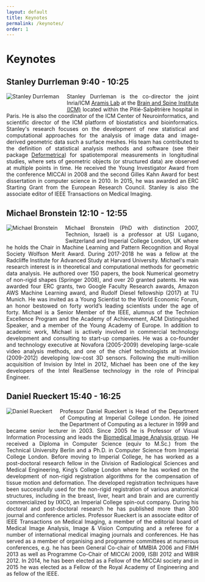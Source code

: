 ```yaml
---
layout: default
title: Keynotes
permalink: /keynotes/
order: 1
---
```

# Keynotes

## Stanley Durrleman 9:40 - 10:25
<img style="float: left; margin: 0 20px 20px 0;" src="../images/stanley_durrleman.jpg" alt="Stanley Durrleman">
<p align="justify"> Stanley Durrleman is the co-director the joint Inria/ICM <a href="http://www.aramislab.fr/" target="_blank">Aramis Lab</a> at the <a href="http://icm-institute.org/en/" target="_blank">Brain and Spine Institute (ICM)</a> located within the Pitié-Salpêtrière hospital in Paris. He is also the coordinator of the ICM Center of Neuroinformatics, and scientific director of the ICM platform of biostatistics and bioinformatics. Stanley's research focuses on the development of new statistical and computational approaches for the analysis of image data and image-derived geometric data such a surface meshes. His team has contributed to the definition of statistical analysis methods and software (see their package <a href="http://www.deformetrica.org/" target="_blank">Deformetrica</a>) for spatiotemporal measurements in longitudinal studies, where sets of geometric objects (or structured data) are observed at multiple points in time. He received the Young Investigator Award from the conference MICCAI in 2008 and the second Gilles Kahn Award for best dissertation in computer science in 2010. In 2015, he was awarded an ERC Starting Grant from the European Research Council. Stanley is also the associate editor of IEEE Transactions on Medical Imaging.</p>

## Michael Bronstein 12:10 - 12:55
<img style="float: left; margin: 0 20px 20px 0;" src="../images/michael_bronstein.jpg" alt="Michael Bronstein">
<p align="justify">Michael Bronstein (PhD with distinction 2007, Technion, Israel) is a professor at USI Lugano, Switzerland and Imperial College London, UK where he holds the Chair in Machine Learning and Pattern Recognition and Royal Society Wolfson Merit Award. During 2017-2018 he was a fellow at the Radcliffe Institute for Advanced Study at Harvard University. Michael's main research interest is in theoretical and computational methods for geometric data analysis. He authored over 150 papers, the book Numerical geometry of non-rigid shapes (Springer 2008), and over 20 granted patents. He was awarded four ERC grants, two Google Faculty Research awards, Amazon AWS Machine Learning award, and Rudolf Diesel fellowship (2017) at TU Munich. He was invited as a Young Scientist to the World Economic Forum, an honor bestowed on forty world’s leading scientists under the age of forty. Michael is a Senior Member of the IEEE, alumnus of the Technion Excellence Program and the Academy of Achievement, ACM Distinguished Speaker, and a member of the Young Academy of Europe. In addition to academic work, Michael is actively involved in commercial technology development and consulting to start-up companies. He was a co-founder and technology executive at Novafora (2005-2009) developing large-scale video analysis methods, and one of the chief technologists at Invision (2009-2012) developing low-cost 3D sensors. Following the multi-million acquisition of Invision by Intel in 2012, Michael has been one of the key developers of the Intel RealSense technology in the role of Principal Engineer. </p>

## Daniel Rueckert 15:40 - 16:25
<img style="float: left; margin: 0 20px 20px 0;" src="../images/daniel_rueckert.jpg" alt="Daniel Rueckert">
<p align="justify"> Professor Daniel Rueckert is Head of the Department of Computing at Imperial College London. He joined the Department of Computing as a lecturer in 1999 and became senior lecturer in 2003. Since 2005 he is Professor of Visual Information Processing and leads the <a href="http://biomedic.doc.ic.ac.uk/" target="_blank">Biomedical Image Analysis group</a>. He received a Diploma in Computer Science (equiv to M.Sc.) from the Technical University Berlin and a Ph.D. in Computer Science from Imperial College London. Before moving to Imperial College, he has worked as a post-doctoral research fellow in the Division of Radiological Sciences and Medical Engineering, King’s College London where he has worked on the development of non-rigid registration algorithms for the compensation of tissue motion and deformation. The developed registration techniques have been successfully used for the non-rigid registration of various anatomical structures, including in the breast, liver, heart and brain and are currently commercialized by IXICO, an Imperial College spin-out company. During his doctoral and post-doctoral research he has published more than 300 journal and conference articles. Professor Rueckert is an associate editor of IEEE Transactions on Medical Imaging, a member of the editorial board of Medical Image Analysis, Image & Vision Computing and a referee for a number of international medical imaging journals and conferences. He has served as a member of organising and programme committees at numerous conferences, e.g. he has been General Co-chair of MMBIA 2006 and FIMH 2013 as well as Programme Co-Chair of MICCAI 2009, ISBI 2012 and WBIR 2012. In 2014, he has been elected as a Fellow of the MICCAI society and in 2015 he was elected as a Fellow of the Royal Academy of Engineering and as fellow of the IEEE.</p>

